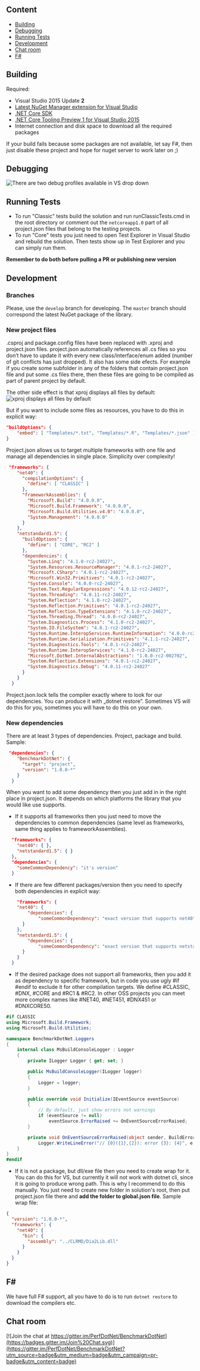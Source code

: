 ## Content

* [Building](#building)
* [Debugging](#debugging)
* [Running Tests](#running-tests)
* [Development](#development)
* [Chat room](#chat-room)
* [F#](#f-sharp)

## Building

Required:

* Visual Studio 2015 Update **2**
* [Latest NuGet Manager extension for Visual Studio](https://dist.nuget.org/visualstudio-2015-vsix/v3.5.0-beta/NuGet.Tools.vsix)
* [.NET Core SDK](https://go.microsoft.com/fwlink/?LinkID=798398)
* [.NET Core Tooling Preview 1 for Visual Studio 2015](https://go.microsoft.com/fwlink/?LinkId=798481)
* Internet connection and disk space to download all the required packages

If your build fails because some packages are not available, let say F#, then just disable these project and hope for nuget server to work later on ;)

## Debugging

![There are two debug profiles available in VS drop down](https://cloud.githubusercontent.com/assets/6011991/15627671/89f2405a-24eb-11e6-8bd1-c9d45613e0f6.png "Debug profiles")

## Running Tests

* To run "Classic" tests build the solution and run runClassicTests.cmd in the root directory or comment out the `netcoreapp1.0` part of all project.json files that belong to the testing projects.
* To run "Core" tests you just need to open Test Explorer in Visual Studio and rebuild the solution. Then tests show up in Test Explorer and you can simply run them.

**Remember to do both before pulling a PR or publishing new version**

## Development


### Branches
Please, use the `develop` branch for developing. The `master` branch should correspond the latest NuGet package of the library.

### New project files

.csproj and package.config files have been replaced with .xproj and project.json files. project.json automatically references all .cs files so you don’t have to update it with every new class/interface/enum added (number of git conflicts has just dropped).
It also has some side efects. For example if you create some subfolder in any of the folders that contain project.json file and put some .cs files there, then these files are going to be compiled as part of parent project by default. 

The other side effect is that xproj displays all files by default:
![xproj displays all files by default](/documentation/images/xprojDisplaysAllFilesByDefault.png?raw=true "xproj displays all files by default")

But if you want to include some files as resources, you have to do this in explicit way: 
```json
"buildOptions": {
    "embed": [ "Templates/*.txt", "Templates/*.R", "Templates/*.json" ]
}
```

 Project.json allows us to target multiple frameworks with one file and manage all dependencies in single place. Simplicity over complexity! 
 
```json
 "frameworks": {
    "net40": {
      "compilationOptions": {
        "define": [ "CLASSIC" ]
      },
      "frameworkAssemblies": {
        "Microsoft.Build": "4.0.0.0",
        "Microsoft.Build.Framework": "4.0.0.0",
        "Microsoft.Build.Utilities.v4.0": "4.0.0.0",
        "System.Management": "4.0.0.0"
      }
    },
    "netstandard1.5": {
      "buildOptions": {
        "define": [ "CORE", "RC2" ]
      },
      "dependencies": {
        "System.Linq": "4.1.0-rc2-24027",
        "System.Resources.ResourceManager": "4.0.1-rc2-24027",
        "Microsoft.CSharp": "4.0.1-rc2-24027",
        "Microsoft.Win32.Primitives": "4.0.1-rc2-24027",
        "System.Console": "4.0.0-rc2-24027",
        "System.Text.RegularExpressions": "4.0.12-rc2-24027",
        "System.Threading": "4.0.11-rc2-24027",
        "System.Reflection": "4.1.0-rc2-24027",
        "System.Reflection.Primitives": "4.0.1-rc2-24027",
        "System.Reflection.TypeExtensions": "4.1.0-rc2-24027",
        "System.Threading.Thread": "4.0.0-rc2-24027",
        "System.Diagnostics.Process": "4.1.0-rc2-24027",
        "System.IO.FileSystem": "4.0.1-rc2-24027",
        "System.Runtime.InteropServices.RuntimeInformation": "4.0.0-rc2-24027",
        "System.Runtime.Serialization.Primitives": "4.1.1-rc2-24027",
        "System.Diagnostics.Tools": "4.0.1-rc2-24027",
        "System.Runtime.InteropServices": "4.1.0-rc2-24027",
        "Microsoft.DotNet.InternalAbstractions": "1.0.0-rc2-002702",
        "System.Reflection.Extensions": "4.0.1-rc2-24027",
        "System.Diagnostics.Debug": "4.0.11-rc2-24027"
      }
    }
  }
```
 Project.json.lock tells the compiler exactly where to look for our dependencies. You can produce it with „dotnet restore”. Sometimes VS will do this for you, sometimes you will have to do this on your own.
 
### New dependencies

 There are at least 3 types of dependencies. Project, package and build. Sample:
```json
 "dependencies": {
    "BenchmarkDotNet": {
      "target": "project",
      "version": "1.0.0-*"
    }
  }
```
 When you want to add some dependency then you just add in in the right place in project.json. It depends on which platforms the library that you would like use  supports.
* If it supports all frameworks then you just need to move the dependencies to common dependencies (same level as frameworks, same thing applies to frameworkAssemblies).
```json
  "frameworks": {
    "net40": { },
    "netstandard1.5": { }
  },
  "dependencies": {
	"someCommonDependency": "it's version"
  }
```
* If there are few different packages/version then you need to specify both dependencies in explicit way:
```json
    "frameworks": {
	"net40": { 
		"dependencies": {
			"someCommonDependency": "exact version that supports net40"
	  }
    },
    "netstandard1.5": { 
		"dependencies": {
			"someCommonDependency": "exact version that supports netstandard1.5"
	  }
    }
  }
```
* If the desired package does not support all frameworks, then you add it as dependency to specific framework, but in code you use ugly #if #endif to exclude it for other compilation targets. We define #CLASSIC, #DNX, #CORE and #RC1 & #RC2. In other OSS projects you can meet more complex names like #NET40, #NET451, #DNX451 or #DNXCORE50. 

```cs
#if CLASSIC
using Microsoft.Build.Framework;
using Microsoft.Build.Utilities;

namespace BenchmarkDotNet.Loggers
{
    internal class MsBuildConsoleLogger : Logger
    {
        private ILogger Logger { get; set; }

        public MsBuildConsoleLogger(ILogger logger)
        {
            Logger = logger;
        }

        public override void Initialize(IEventSource eventSource)
        {
            // By default, just show errors not warnings
            if (eventSource != null)
                eventSource.ErrorRaised += OnEventSourceErrorRaised;
        }

        private void OnEventSourceErrorRaised(object sender, BuildErrorEventArgs e) =>
            Logger.WriteLineError("// {0}({1},{2}): error {3}: {4}", e.File, e.LineNumber, e.ColumnNumber, e.Code, e.Message);
    }
}
#endif
```

* If it is not a package, but dll/exe file then you need to create wrap for it. You can do this for VS, but currently it will not work with dotnet cli, since it is going to produce wrong path. This is why I recommend to do this manually. You just need to create new folder in solution's root, then put project.json file there and **add the folder to global.json file**. Sample wrap file:
```json
{
  "version": "1.0.0-*",
  "frameworks": {
    "net40": {
      "bin": {
        "assembly": "../CLRMD/Dia2Lib.dll"
      }
    }
  }
}
```

## F# #

We have full F# support, all you have to do is to run `dotnet restore` to download the compilers etc.

## Chat room
[![Join the chat at https://gitter.im/PerfDotNet/BenchmarkDotNet](https://badges.gitter.im/Join%20Chat.svg)](https://gitter.im/PerfDotNet/BenchmarkDotNet?utm_source=badge&utm_medium=badge&utm_campaign=pr-badge&utm_content=badge)
